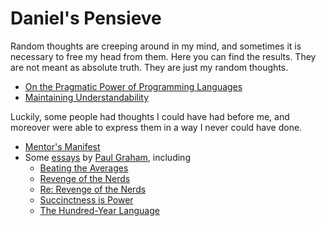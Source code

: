 # Daniel's Pensieve

Random thoughts are creeping around in my mind, and sometimes it is necessary to free my head from
them.  Here you can find the results.  They are not meant as absolute truth.  They are just my
random thoughts.

* [On the Pragmatic Power of Programming Languages](pensieve/pragmatic-power)
* [Maintaining Understandability](pensieve/maintaining-understandability)

Luckily, some people had thoughts I could have had before me, and moreover were able to express them
in a way I never could have done.

* [Mentor's Manifest](pensieve/hacker)
* Some [essays](http://paulgraham.com/articles.html) by [Paul Graham](http://www.paulgraham.com),
  including
  * [Beating the Averages](http://paulgraham.com/avg.html)
  * [Revenge of the Nerds](http://paulgraham.com/icad.html)
  * [Re: Revenge of the Nerds](http://paulgraham.com/icadmore.html)
  * [Succinctness is Power](http://paulgraham.com/power.html)
  * [The Hundred-Year Language](http://paulgraham.com/hundred.html)
